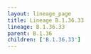 ```yaml
---
layout: lineage_page
title: Lineage B.1.36.33
lineage: B.1.36.33
parent: B.1.36
children: ['B.1.36.33']
---
```


